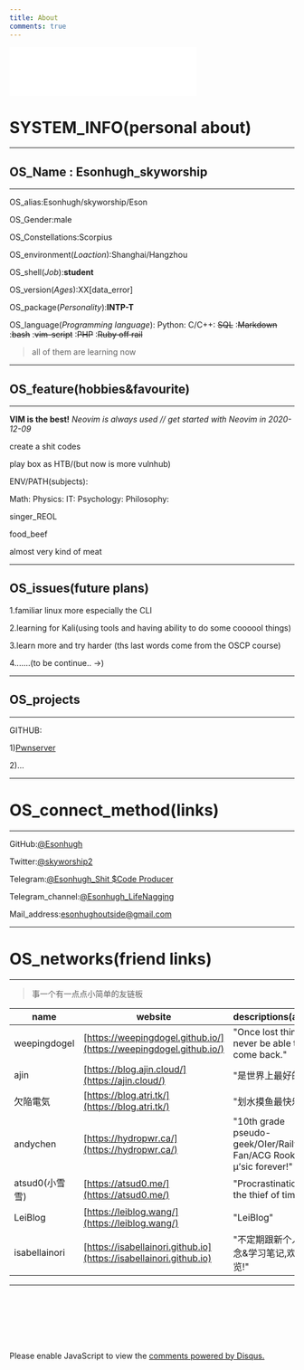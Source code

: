 ```yaml
---
title: About
comments: true
---
```


<!--

<iframe frameborder="no" border="0" marginwidth="0" marginheight="0" width=330 height=110 src="//music.163.com/outchain/player?type=0&id=5358234121&auto=1&height=90"></iframe>-->

<script id="PlayerHelper" src="/tabs/musicPlayer.js"></script>
<iframe id="musicPlayer" frameborder="no" border="0" marginwidth="0" marginheight="0" width=330 height=86 src="//www.baidu.com/"></iframe>
<script>Player();</script>



# SYSTEM_INFO(personal about)

---

## OS_Name : Esonhugh_skyworship

---

OS_alias:Esonhugh/skyworship/Eson

OS_Gender:male

OS_Constellations:Scorpius 

OS_environment(*Loaction*):Shanghai/Hangzhou

OS_shell(*Job*):__student__

OS_version(*Ages*):XX[data_error]

OS_package(*Personality*):__INTP-T__

OS_language(*Programming language*): Python: C/C++: ~~SQL~~ :~~Markdown~~ :~~bash~~ :~~vim-script~~ :~~PHP~~ :~~Ruby off rail~~  

> all of them are learning now



---

## OS_feature(hobbies&favourite)

---

**VIM  is the best!**
*Neovim is always used // get started with Neovim in 2020-12-09*


create a shit codes

play box as HTB/(but now is more vulnhub)

ENV/PATH(subjects):

Math:
Physics:
IT:
Psychology:
Philosophy:

singer_REOL

food_beef

almost very kind of meat

---

## OS_issues(future plans)

1.familiar linux more especially the CLI

2.learning for Kali(using tools and having ability to do some coooool things)

3.learn more and try harder (ths last words come from the OSCP course)

4.......(to be continue.. ->)

---

## OS_projects

---

GITHUB:

1)[Pwnserver](https://github.com/ixiniansec/pwnserver)

2)...


---

# OS_connect_method(links)

---

GitHub:[@Esonhugh](https://github.com/Esonhugh)

Twitter:[@skyworship2](https://twitter.com/Skyworship2?s=09)

Telegram:[@Esonhugh_Shit $Code Producer](https://t.me/EsonHugh_Skywalker)

Telegram_channel:[@Esonhugh_LifeNagging](https://t.me/Esonhugh_LifeNagging)

Mail_address:<esonhughoutside@gmail.com>


---

# OS_networks(friend links) 

---

> 事一个有一点点小简单的友链板

name|website|descriptions(assert)
----|---|---
weepingdogel|[https://weepingdogel.github.io/](https://weepingdogel.github.io/)|"Once lost thing will never be able to come back."
ajin|[https://blog.ajin.cloud/](https://ajin.cloud/)|"是世界上最好的人啊"
欠陥電気|[https://blog.atri.tk/](https://blog.atri.tk/)|"划水摸鱼最快乐啦～"
andychen|[https://hydropwr.ca/](https://hydropwr.ca/)|"10th grade pseudo-geek/OIer/Railway Fan/ACG Rookie/μ’sic forever!"
atsud0(小雪雪)|[https://atsud0.me/](https://atsud0.me/)|"Procrastination is the thief of time."
LeiBlog|[https://leiblog.wang/](https://leiblog.wang/)|"LeiBlog"
isabellainori|[https://isabellainori.github.io](https://isabellainori.github.io)|"不定期跟新个人碎碎念&学习笔记,欢迎浏览!"


<!-- 
space for update
// 友链交换愿望
// 欢迎你的到来
//
-->

<script>
console.log("alert:No for the social engineering use! i don't love being tracked.\n\n");
console.log("------welcome_friend-------\n---hope to see you again---\n-hope exchange friend link-\n");
</script>

---

<br>
<br>
<br>
<br>
<br>
<br>

<div id="disqus_thread"></div>
<script>
    /**
    *  RECOMMENDED CONFIGURATION VARIABLES: EDIT AND UNCOMMENT THE SECTION BELOW TO INSERT DYNAMIC VALUES FROM YOUR PLATFORM OR CMS.
    *  LEARN WHY DEFINING THESE VARIABLES IS IMPORTANT: https://disqus.com/admin/universalcode/#configuration-variables    */
    /*
    var disqus_config = function () {
    this.page.url = PAGE_URL;  // Replace PAGE_URL with your page's canonical URL variable
    this.page.identifier = PAGE_IDENTIFIER; // Replace PAGE_IDENTIFIER with your page's unique identifier variable
    };
    */
    (function() { // DON'T EDIT BELOW THIS LINE
    var d = document, s = d.createElement('script');
    s.src = 'https://esonhugh.disqus.com/embed.js';
    s.setAttribute('data-timestamp', +new Date());
    (d.head || d.body).appendChild(s);
    })();
</script>
<noscript>Please enable JavaScript to view the <a href="https://disqus.com/?ref_noscript">comments powered by Disqus.</a></noscript>

<!--
	comments
	#### Other_info
	theme: https://github.com/cotes2020/jekyll-theme-chirpy
	copyright© 2017-2019 Cotes Chung
	MIT License
-->

